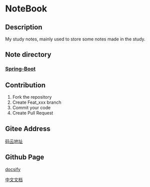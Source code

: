 # NoteBook

## Description

My study notes, mainly used to store some notes made in the study.

## Note directory

### [Spring-Boot](Spring-Boot/)


## Contribution

1. Fork the repository
2. Create Feat_xxx branch
3. Commit your code
4. Create Pull Request


## Gitee Address

[码云地址](https://gitee.com/BEATREEHERO/NoteBook)

## Github Page

[docsify](https://docsify.js.org/#/)

[中文文档](README.md)